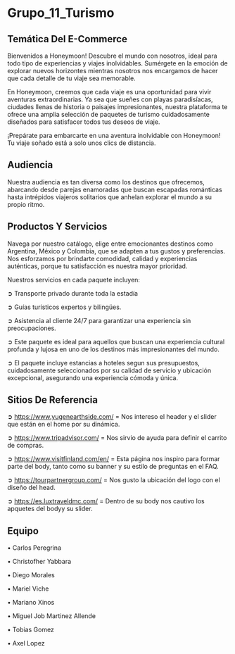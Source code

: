 # Grupo_11_Turismo

Temática Del E-Commerce
-----------------------------------------------------------------------------------------------
Bienvenidos a Honeymoon!
Descubre el mundo con nosotros, ideal para todo tipo de experiencias y viajes inolvidables. 
Sumérgete en la emoción de explorar nuevos horizontes mientras nosotros nos encargamos de hacer que cada detalle de tu viaje sea memorable.

En Honeymoon, creemos que cada viaje es una oportunidad para vivir aventuras extraordinarias. Ya sea que sueñes con playas paradisíacas, ciudades llenas de historia o paisajes impresionantes, nuestra plataforma te ofrece una amplia selección de paquetes de turismo cuidadosamente diseñados para satisfacer todos tus deseos de viaje. 

¡Prepárate para embarcarte en una aventura inolvidable con Honeymoon! Tu viaje soñado está a solo unos clics de distancia.


Audiencia
----------------------------------------------------------
Nuestra audiencia es tan diversa como los destinos que ofrecemos, abarcando desde parejas enamoradas que buscan escapadas románticas hasta intrépidos viajeros solitarios que anhelan explorar el mundo a su propio ritmo.



Productos Y Servicios 
------------------
Navega por nuestro catálogo, elige entre emocionantes destinos como Argentina, México y Colombia, que se adapten a tus gustos y preferencias. Nos esforzamos por brindarte comodidad, calidad y experiencias auténticas, porque tu satisfacción es nuestra mayor prioridad.

Nuestros servicios en cada paquete incluyen:

➲ Transporte privado durante toda la estadía

➲ Guías turísticos expertos y bilingües.

➲ Asistencia al cliente 24/7 para garantizar una experiencia sin preocupaciones.

➲ Este paquete es ideal para aquellos que buscan una experiencia cultural profunda y lujosa en uno de los destinos más impresionantes del mundo.

➲ El paquete incluye estancias a hoteles segun sus presupuestos, cuidadosamente seleccionados por su calidad de servicio y ubicación excepcional, asegurando una experiencia cómoda y única.


Sitios De Referencia
----------------------

➲ https://www.yugenearthside.com/ = Nos intereso el header y el slider que están en el home por su dinámica.

➲ https://www.tripadvisor.com/ = Nos sirvio de ayuda para definir el carrito de compras.

➲ https://www.visitfinland.com/en/ = Esta página nos inspiro para formar parte del body, tanto como su banner y su estilo de preguntas en el FAQ.

➲ https://tourpartnergroup.com/ = Nos gusto la ubicación del logo con el diseño del head.

➲ https://es.luxtraveldmc.com/ = Dentro de su body nos cautivo los apquetes del bodyy su slider.


Equipo
-------------------------------

• Carlos Peregrina

• Christofher Yabbara

• Diego Morales

• Mariel Viche

• Mariano Xinos

• Miguel Job Martinez Allende

• Tobias Gomez

• Axel Lopez
